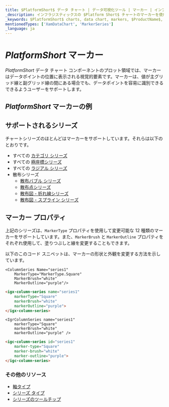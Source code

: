 ```yaml
---
title: $PlatformShort$ データ チャート | データ可視化ツール | マーカー | インフラジスティックス
_description: インフラジスティックスの $Platform Short$ チャートのマーカーを使用して、値が主グリッド線と副グリッド線の間にある場合でもデータ ポイントを識別します。$ProductName$ グラフのマーク機能をお試しください!
_keywords: $PlatformShort$ charts, data chart, markers, $ProductName$, Infragistics, $PlatformShort$ チャート, データ チャート, マーカー, インフラジスティックス
mentionedTypes: ['XamDataChart', 'MarkerSeries']
_language: ja
---
```

# $PlatformShort$ マーカー

$PlatformShort$ データ チャート コンポーネントのプロット領域では、マーカーはデータポイントの位置に表示される視覚的要素です。マーカーは、値が主グリッド線と副グリッド線の間にある場合でも、データポイントを容易に識別できるできるようユーザーをサポートします。

## $PlatformShort$ マーカーの例


<code-view style="height: 300px" 
           data-demos-base-url="{environment:dvDemosBaseUrl}" 
           iframe-src="{environment:dvDemosBaseUrl}/charts/data-chart-series-markers" 
           alt="$PlatformShort$ マーカーの例" 
           github-src="charts/data-chart/series-markers">
</code-view>

<div class="divider--half"></div>

## サポートされるシリーズ

チャートシリーズのほとんどはマーカーをサポートしています。それらは以下のとおりです。

* すべての [カテゴリ シリーズ](data-chart-type-category-series.md)
* すべての [極座標シリーズ](data-chart-type-polar-series.md)
* すべての [ラジアル シリーズ](data-chart-type-radial-series.md)
* 散布シリーズ
    - [散布バブル シリーズ](data-chart-type-scatter-bubble-series.md)
    - [散布点シリーズ](data-chart-type-scatter-point-series.md)
    - [散布図 - 折れ線シリーズ](data-chart-type-scatter-line-series.md)
    - [散布図 - スプライン シリーズ](data-chart-type-scatter-spline-series.md)


## マーカー プロパティ

上記のシリーズは、`MarkerType` プロパティを使用して変更可能な 12 種類のマーカーをサポートしています。また、`MarkerBrush` と `MarkerOutline` プロパティをそれぞれ使用して、塗りつぶしと線を変更することもできます。

以下のこのコード スニペットは、マーカーの形状と外観を変更する方法を示しています。

```razor
<ColumnSeries Name="series1"
    MarkerType="MarkerType.Square"
    MarkerBrush="white"
    MarkerOutline="purple"/>
```

```html
<igx-column-series name="series1"
    markerType="Square"
    markerBrush="white"
    markerOutline="purple">
</igx-column-series>
```

```tsx
<IgrColumnSeries name="series1"
    markerType="Square"
    markerBrush="white"
    markerOutline="purple" />
```

```html
<igc-column-series id="series1"
    marker-type="Square"
    marker-brush="white"
    marker-outline="purple">
</igc-column-series>
```

<!-- TODO add this section when we add MarkerTemplate

## マーカー テンプレート


`MarkerTemplate` プロパティを使用してカスタム形状を指定できます。

以下のこのコード スニペットは、データポイントの値を使用してカスタム マーカーを作成する方法を示しています。


```html
 <igx-data-chart
    [dataSource]="dataSource"
    width="700px"
    height="500px">

    TODO

 </igx-data-chart>
```

```tsx
<IgrColumnSeries name="series1"
    markerTemplate="customMarker" />
``` -->

### その他のリソース

- [軸タイプ](data-chart-axis-types.md)
- [シリーズ タイプ](data-chart-series-types.md)
- [シリーズのツールチップ](data-chart-series-tooltips.md)

